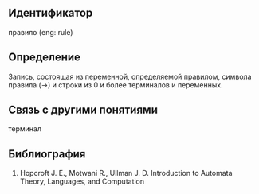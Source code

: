 ## Идентификатор

правило (eng: rule)

## Определение

Запись, состоящая из переменной, определяемой правилом, символа правила (->) и строки из 0 и более терминалов и переменных.

## Связь с другими понятиями

терминал

## Библиография

1. Hopcroft J. E., Motwani R., Ullman J. D. Introduction to Automata Theory, Languages, and Computation
